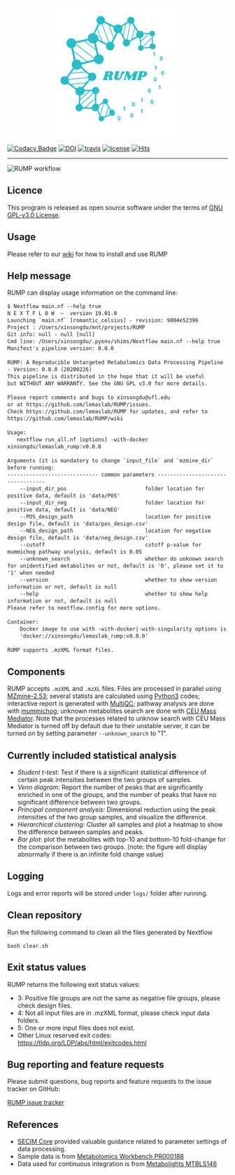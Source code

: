 <p align="center">
    <img src="/figs/RUMP_Logo.png" width="300">
<p>

[![Codacy Badge](https://api.codacy.com/project/badge/Grade/0b6bdc545b50439596d40f3917ef3aa6)](https://app.codacy.com/gh/lemaslab/RUMP?utm_source=github.com&utm_medium=referral&utm_content=lemaslab/RUMP&utm_campaign=Badge_Grade_Dashboard)
[![DOI](https://zenodo.org/badge/DOI/10.5281/zenodo.3884275.svg)](https://doi.org/10.5281/zenodo.3884275)
[![travis](https://travis-ci.com/lemaslab/RUMP.svg?branch=master)](https://travis-ci.com/lemaslab/RUMP)
[![license](http://img.shields.io/badge/license-GNU-blue.svg)](https://github.com/lemaslab/RUMP/blob/master/LICENSE)
[![Hits](https://hits.seeyoufarm.com/api/count/incr/badge.svg?url=https%3A%2F%2Fgithub.com%2Flemaslab%2FRUMP)](https://hits.seeyoufarm.com)

---
![RUMP workflow](https://github.com/lemaslab/RUMP/blob/master/figs/Metabolomics_Pipeline_V4.png)


## Licence

This program is released as open source software under the terms of [GNU GPL-v3.0 License](https://github.com/GalaxyDream/RUMP/blob/master/LICENSE).

## Usage
Please refer to our [wiki](https://github.com/lemaslab/RUMP/wiki) for how to install and use RUMP

## Help message

RUMP can display usage information on the command line:
```
$ Nextflow main.nf --help true
N E X T F L O W  ~  version 19.01.0
Launching `main.nf` [romantic_celsius] - revision: 9004e52396
Project : /Users/xinsongdu/mnt/projects/RUMP
Git info: null - null [null]
Cmd line: /Users/xinsongdu/.pyenv/shims/Nextflow main.nf --help true
Manifest's pipeline version: 0.0.0

RUMP: A Reproducible Untargeted Metabolomics Data Processing Pipeline - Version: 0.0.0 (20200226)
This pipeline is distributed in the hope that it will be useful
but WITHOUT ANY WARRANTY. See the GNU GPL v3.0 for more details.

Please report comments and bugs to xinsongdu@ufl.edu
or at https://github.com/lemaslab/RUMP/issues.
Check https://github.com/lemaslab/RUMP for updates, and refer to
https://github.com/lemaslab/RUMP/wiki

Usage:
   nextflow run_all.nf [options] -with-docker xinsongdu/lemaslab_rump:v0.0.0

Arguments (it is mandatory to change `input_file` and `mzmine_dir` before running:
----------------------------- common parameters ----------------------------------
    --input_dir_pos                         folder location for positive data, default is 'data/POS'
    --input_dir_neg                         folder location for positive data, default is 'data/NEG'
    --POS_design_path                       location for positive design file, default is 'data/pos_design.csv'
    --NEG_design_path                       location for negative design file, default is 'data/neg_design.csv'
    --cutoff                                cutoff p-value for mummichog pathway analysis, default is 0.05
    --unknown_search                        whether do unknown search for unidentified metabolites or not, default is '0', please set it to '1' when needed
    --version                               whether to show version information or not, default is null
    --help                                  whether to show help information or not, default is null
Please refer to nextflow.config for more options.

Container:
    Docker image to use with -with-docker|-with-singularity options is
    'docker://xinsongdu/lemaslab_rump:v0.0.0'

RUMP supports .mzXML format files.
```

## Components

RUMP accepts `.mzXML` and `.mzXL` files. Files are processed in parallel using [MZmine-2.53](http://mzmine.github.io/); several statists are calculated using [Python3](https://www.python.org/download/releases/3.0/) codes; interactive report is generated with [MultiQC](https://multiqc.info/); pathway analysis are done with [mummichog](http://mummichog.org/); unknown metabolites search are done with [CEU Mass Mediator](https://github.com/lzyacht/cmmr). Note that the processes related to unknow search with CEU Mass Mediator is turned off by default due to their unstable server, it can be turned on by setting parameter `--unknown_search` to "1".

## Currently included statistical analysis

-   *Student t-test*: Test if there is a significant statistical difference of certain peak intensities between the two groups of samples.
-   *Venn diagram*: Report the number of peaks that are significantly enriched in one of the groups, and the number of peaks that have no significant difference between two groups.
-   *Principal component analysis*: Dimensional reduction using the peak intensities of the two group samples, and visualize the difference.
-   *Hierarchical clustering*: Cluster all samples and plot a heatmap to show the difference between samples and peaks.
-   *Bar plot*: plot the metabolites with top-10 and bottom-10 fold-change for the comparison between two groups. (note: the figure will display abnormally if there is an infinite fold change value)

## Logging

Logs and error reports will be stored under `logs/` folder after running.

## Clean repository

Run the following command to clean all the files generated by Nextflow
```
bash clear.sh
```

## Exit status values

RUMP returns the following exit status values:
-   3: Positive file groups are not the same as negative file groups, please check design files.
-   4: Not all input files are in .mzXML format, please check input data folders.
-   5: One or more input files does not exist.
-   Other Linux reserved exit codes: https://tldp.org/LDP/abs/html/exitcodes.html

## Bug reporting and feature requests

Please submit questions, bug reports and feature requests to the issue tracker on GitHub:

[RUMP issue tracker](https://github.com/lemaslab/RUMP/issues)

## References
-   [SECIM Core](http://secim.ufl.edu/) provided valuable guidance related to parameter settings of data processing.
-   Sample data is from [Metabolomics Workbench PR000188](https://www.metabolomicsworkbench.org/data/DRCCMetadata.php?Mode=Project&ProjectID=PR000188)
-   Data used for continuous integration is from [Metabolights MTBLS146](https://www.ebi.ac.uk/metabolights/MTBLS146/descriptors)
